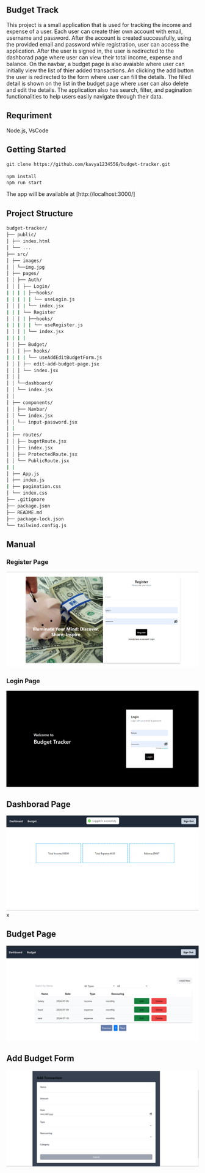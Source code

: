 ## Budget Track

This project is a small application that is used for tracking the income and expense of a user. Each user can create thier own account with email, username and password. After the account is created successfully, using the provided email and password while registration, user can access the application. After the user is signed in, the user is redirected to the dashborad page where user can view their total income, expense and balance. On the navbar, a budget page is also avaiable where user can initially view the list of thier added transactions. An clicking the add button the user is redirected to the form where user can fill the details. The filled detail is shown on the list in the budget page where user can also delete and edit the details. The application also has search, filter, and pagination functionalities to help users easily navigate through their data.

## Requriment

Node.js, VsCode

## Getting Started

```
git clone https://github.com/kavya1234556/budget-tracker.git

npm install
npm run start

```

The app will be available at [http://localhost:3000/]

## Project Structure

```bash
budget-tracker/
├── public/
│ ├── index.html
│ └── ...
├── src/
│ ├── images/
│ │ └──img.jpg
│ ├── pages/
│ │ ├── Auth/
│ │ │ ├── Login/
| | | | ├──hooks/
| | | | | └── useLogin.js
│ │ │ | └── index.jsx
| | | └── Register
│ │ │ | ├──hooks/
| | | | | └── useRegister.js
│ │ │ | └── index.jsx
| | | |
│ │ ├── Budget/
│ │ │ ├── hooks/
| | | | └── useAddEditBudgetForm.js
│ │ │ ├── edit-add-budget-page.jsx
│ │ │ └── index.jsx
│ │ │
│ │ └──dashboard/
│ │ └── index.jsx
│ │
│ ├── components/
│ │ ├── Navbar/
│ │ └── index.jsx
│ │ └── input-password.jsx
│ |
│ ├── routes/
│ │ ├── bugetRoute.jsx
│ │ ├── index.jsx
│ │ ├── ProtectedRoute.jsx
│ │ └── PublicRoute.jsx
| |
│ ├── App.js
│ ├── index.js
| ├── pagination.css
│ └── index.css
├── .gitignore
├── package.json
├── README.md
├── package-lock.json
└── tailwind.config.js
```

## Manual

### Register Page

![alt text](image.png)

### Login Page

![alt text](image-1.png)

## Dashborad Page

![alt text](image-2.png)
x

## Budget Page

![alt text](image-3.png)

## Add Budget Form

![alt text](image-4.png)
